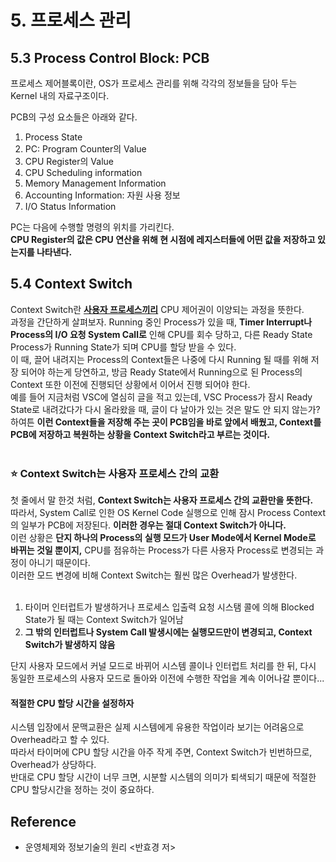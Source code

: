 # 5. 프로세스 관리
## 5.3 Process Control Block: PCB
프로세스 제어블록이란, OS가 프로세스 관리를 위해 각각의 정보들을 담아 두는 Kernel 내의 자료구조이다. <br>

PCB의 구성 요소들은 아래와 같다.
1. Process State
2. PC: Program Counter의 Value
3. CPU Register의 Value
4. CPU Scheduling information
5. Memory Management Information
6. Accounting Information: 자원 사용 정보
7. I/O Status Information

PC는 다음에 수행할 명령의 위치를 가리킨다. <Br>
**CPU Register의 값은 CPU 연산을 위해 현 시점에 레지스터들에 어떤 값을 저장하고 있는지를 나타낸다.**


## 5.4 Context Switch
Context Switch란 <U>**사용자 프로세스끼리**</U> CPU 제어권이 이양되는 과정을 뜻한다. <br>
과정을 간단하게 살펴보자. Running 중인 Process가 있을 때, **Timer Interrupt나 Process의 I/O 요청 System Call로** 인해 CPU를 회수 당하고, 다른 Ready State Process가 Running State가 되며 CPU를 할당 받을 수 있다. <br>
이 때, 끌어 내려지는 Process의 Context들은 나중에 다시 Running 될 때를 위해 저장 되어야 하는게 당연하고, 방금 Ready State에서 Running으로 된 Process의 Context 또한 이전에 진행되던 상황에서 이어서 진행 되어야 한다. <br>
예를 들어 지금처럼 VSC에 열심히 글을 적고 있는데, VSC Process가 잠시 Ready State로 내려갔다가 다시 올라왔을 때, 글이 다 날아가 있는 것은 말도 안 되지 않는가? <Br>
하여튼 **이런 Context들을 저장해 주는 곳이 PCB임을 바로 앞에서 배웠고, Context를 PCB에 저장하고 복원하는 상황을 Context Switch라고 부르는 것이다.** <br> <br>

<!-- 퀴즈 -->
### :star: Context Switch는 사용자 프로세스 간의 교환
첫 줄에서 말 한것 처럼, **Context Switch는 사용자 프로세스 간의 교환만을 뜻한다.** <br>
따라서, System Call로 인한 OS Kernel Code 실행으로 인해 잠시 Process Context의 일부가 PCB에 저장된다. **이러한 경우는 절대 Context Switch가 아니다.** <Br>
이런 상황은 **단지 하나의 Process의 실행 모드가 User Mode에서 Kernel Mode로 바뀌는 것일 뿐이지,** CPU를 점유하는 Process가 다른 사용자 Process로 변경되는 과정이 아니기 때문이다. <br>
이러한 모드 변경에 비해 Context Switch는 훨씬 많은 Overhead가 발생한다. <br> <Br>

1. 타이머 인터럽트가 발생하거나 프로세스 입출력 요청 시스탬 콜에 의해 Blocked State가 될 때는 Context Switch가 일어남
2. **그 밖의 인터럽트나 System Call 발생시에는 실행모드만이 변경되고, Context Switch가 발생하지 않음** 

단지 사용자 모드에서 커널 모드로 바뀌어 시스템 콜이나 인터럽트 처리를 한 뒤, 다시 동일한 프로세스의 사용자 모드로 돌아와 이전에 수행한 작업을 계속 이어나갈 뿐이다... <br>

#### 적절한 CPU 할당 시간을 설정하자
시스템 입장에서 문맥교환은 실제 시스템에게 유용한 작업이라 보기는 어려움으로 Overhead라고 할 수 있다. <br>
따라서 타이머에 CPU 할당 시간을 아주 작게 주면, Context Switch가 빈번하므로, Overhead가 상당하다. <br>
반대로 CPU 할당 시간이 너무 크면, 시분할 시스템의 의미가 퇴색되기 때문에 적절한 CPU 할당시간을 정하는 것이 중요하다.

## Reference
- 운영체제와 정보기술의 원리 <반효경 저>  
